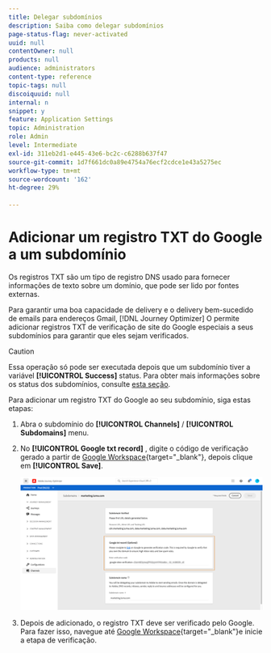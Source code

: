 ```yaml
---
title: Delegar subdomínios
description: Saiba como delegar subdomínios
page-status-flag: never-activated
uuid: null
contentOwner: null
products: null
audience: administrators
content-type: reference
topic-tags: null
discoiquuid: null
internal: n
snippet: y
feature: Application Settings
topic: Administration
role: Admin
level: Intermediate
exl-id: 311eb2d1-e445-43e6-bc2c-c6288b637f47
source-git-commit: 1d7f661dc0a89e4754a76ecf2cdce1e43a5275ec
workflow-type: tm+mt
source-wordcount: '162'
ht-degree: 29%

---
```


# Adicionar um registro TXT do Google a um subdomínio

Os registros TXT são um tipo de registro DNS usado para fornecer informações de texto sobre um domínio, que pode ser lido por fontes externas.

Para garantir uma boa capacidade de delivery e o delivery bem-sucedido de emails para endereços Gmail, [!DNL Journey Optimizer] O permite adicionar registros TXT de verificação de site do Google especiais a seus subdomínios para garantir que eles sejam verificados.

>[!CAUTION]
>
> Essa operação só pode ser executada depois que um subdomínio tiver a variável **[!UICONTROL Success]** status. Para obter mais informações sobre os status dos subdomínios, consulte [esta seção](access-subdomains.md).

Para adicionar um registro TXT do Google ao seu subdomínio, siga estas etapas:

1. Abra o subdomínio do **[!UICONTROL Channels]** / **[!UICONTROL Subdomains]** menu.

1. No **[!UICONTROL Google txt record]** , digite o código de verificação gerado a partir de [Google Workspace](https://support.google.com/a/answer/183895){target=&quot;_blank&quot;}<!--G Suite Admin tools-->, depois clique em **[!UICONTROL Save]**.

   ![](../assets/subdomain-google-txt.png)

1. Depois de adicionado, o registro TXT deve ser verificado pelo Google. Para fazer isso, navegue até [Google Workspace](https://support.google.com/a/answer/183895){target=&quot;_blank&quot;}<!--G Suite Admin tools-->e inicie a etapa de verificação.

